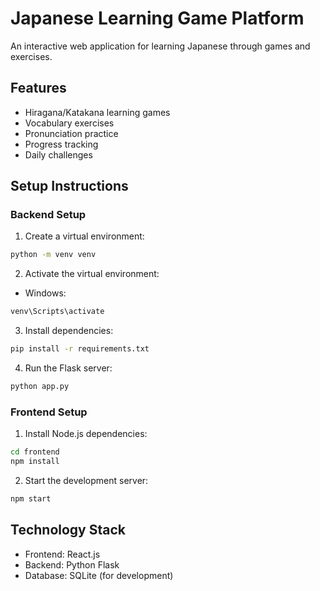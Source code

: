 # Japanese Learning Game Platform

An interactive web application for learning Japanese through games and exercises.

## Features
- Hiragana/Katakana learning games
- Vocabulary exercises
- Pronunciation practice
- Progress tracking
- Daily challenges

## Setup Instructions

### Backend Setup
1. Create a virtual environment:
```bash
python -m venv venv
```

2. Activate the virtual environment:
- Windows:
```bash
venv\Scripts\activate
```

3. Install dependencies:
```bash
pip install -r requirements.txt
```

4. Run the Flask server:
```bash
python app.py
```

### Frontend Setup
1. Install Node.js dependencies:
```bash
cd frontend
npm install
```

2. Start the development server:
```bash
npm start
```

## Technology Stack
- Frontend: React.js
- Backend: Python Flask
- Database: SQLite (for development)
